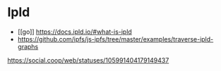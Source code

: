 # Ipld

- [[go]] https://docs.ipld.io/#what-is-ipld
- https://github.com/ipfs/js-ipfs/tree/master/examples/traverse-ipld-graphs

https://social.coop/web/statuses/105991404179149437

